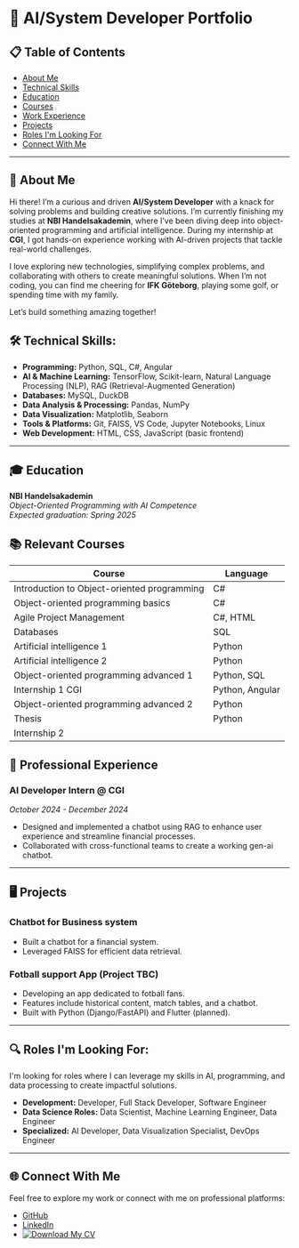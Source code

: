 # 🌟 AI/System Developer Portfolio

## 📋 Table of Contents
- [About Me](#about-me)
- [Technical Skills](#technical-skills)
- [Education](#education)
- [Courses](#-courses--nbi--handelsakademin-oop23)
- [Work Experience](#work-experience)
- [Projects](#projects)
- [Roles I'm Looking For](#roles-im-looking-for)
- [Connect With Me](#connect-with-me)

---


## 👋 About Me

Hi there! I’m a curious and driven **AI/System Developer** with a knack for solving problems and building creative solutions. I’m currently finishing my studies at **NBI Handelsakademin**, where I’ve been diving deep into object-oriented programming and artificial intelligence. During my internship at **CGI**, I got hands-on experience working with AI-driven projects that tackle real-world challenges.

I love exploring new technologies, simplifying complex problems, and collaborating with others to create meaningful solutions. When I’m not coding, you can find me cheering for **IFK Göteborg**, playing some golf, or spending time with my family.

Let’s build something amazing together!



## 🛠️ Technical Skills:
- **Programming:** Python, SQL, C#, Angular
- **AI & Machine Learning:** TensorFlow, Scikit-learn, Natural Language Processing (NLP), RAG (Retrieval-Augmented Generation)
- **Databases:** MySQL, DuckDB
- **Data Analysis & Processing:** Pandas, NumPy
- **Data Visualization:** Matplotlib, Seaborn
- **Tools & Platforms:** Git, FAISS, VS Code, Jupyter Notebooks, Linux
- **Web Development:** HTML, CSS, JavaScript (basic frontend)


---

## 🎓 Education
**NBI Handelsakademin**  
*Object-Oriented Programming with AI Competence*  
_Expected graduation: Spring 2025_

## 📚 Relevant Courses

| Course                                      | Language                  |
|---------------------------------------------|---------------------------|
| Introduction to Object-oriented programming | C#                        |
| Object-oriented programming basics          | C#                        |
| Agile Project Management                    | C#, HTML                  |
| Databases                                   | SQL                       |
| Artificial intelligence 1                   | Python                    |
| Artificial intelligence 2                   | Python                    |
| Object-oriented programming advanced 1      | Python, SQL               |
| Internship 1 CGI                            | Python, Angular           |
| Object-oriented programming advanced 2      | Python                    |
| Thesis                                      | Python                    |
| Internship 2                                |                           |


## 💼 Professional Experience
### AI Developer Intern @ CGI  
_October 2024 - December 2024_  
- Designed and implemented a chatbot using RAG to enhance user experience and streamline financial processes.
- Collaborated with cross-functional teams to create a working gen-ai chatbot.

---

## 🖥️ Projects
### Chatbot for Business system
- Built a chatbot for a financial system.
- Leveraged FAISS for efficient data retrieval.

### Fotball support App (Project TBC)
- Developing an app dedicated to fotball fans.
- Features include historical content, match tables, and a chatbot.
- Built with Python (Django/FastAPI) and Flutter (planned).

---

## 🔍 Roles I'm Looking For:
I'm looking for roles where I can leverage my skills in AI, programming, and data processing to create impactful solutions.

- **Development:** Developer, Full Stack Developer, Software Engineer  
- **Data Science Roles:** Data Scientist, Machine Learning Engineer, Data Engineer  
- **Specialized:** AI Developer, Data Visualization Specialist, DevOps Engineer

---


## 🌐 Connect With Me
Feel free to explore my work or connect with me on professional platforms:
- [GitHub](https://github.com/Utjiman)
- [LinkedIn](https://www.linkedin.com/in/richard-bod%C3%A9n-585a84130/)
- [![Download My CV](https://img.shields.io/badge/CV-Download-blue)](https://utjiman.github.io/Utjiman_portfolio/Assets/Richard_Boden_CV.pdf)





